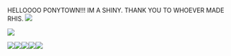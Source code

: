 HELLOOOO PONYTOWN!!! IM A SHINY. THANK YOU TO WHOEVER MADE RHIS.
![]((https://cdn.discordapp.com/attachments/1138549380589301822/1186078861990055966/Untitled1114_20231217175348.png?ex=6591f104&is=657f7c04&hm=231f6cd96c6a34bcfc4026c227d94346b8cd5a1279b849a538ad01b3aad57b2c&))


![](https://i.pinimg.com/736x/a6/3a/16/a63a16857eeed28443874bfdda7a5a1f.jpg)

![](https://external-media.spacehey.net/media/shI9Y8WoU0c7ccG7yNafTUg0H9SJ6aBGAEwQ57epJAV4=/https://64.media.tumblr.com/5879023977db262bccda37b8239f47b7/ff83fe9a13a76b56-ec/s100x200/d4d341b8430378fc04724ef007dc6cfbe1e9211d.pnj)![](https://external-media.spacehey.net/media/shI9Y8WoU0c7ccG7yNafTUg0H9SJ6aBGAEwQ57epJAV4=/https://64.media.tumblr.com/5879023977db262bccda37b8239f47b7/ff83fe9a13a76b56-ec/s100x200/d4d341b8430378fc04724ef007dc6cfbe1e9211d.pnj)![](https://external-media.spacehey.net/media/shI9Y8WoU0c7ccG7yNafTUg0H9SJ6aBGAEwQ57epJAV4=/https://64.media.tumblr.com/5879023977db262bccda37b8239f47b7/ff83fe9a13a76b56-ec/s100x200/d4d341b8430378fc04724ef007dc6cfbe1e9211d.pnj)![](https://external-media.spacehey.net/media/shI9Y8WoU0c7ccG7yNafTUg0H9SJ6aBGAEwQ57epJAV4=/https://64.media.tumblr.com/5879023977db262bccda37b8239f47b7/ff83fe9a13a76b56-ec/s100x200/d4d341b8430378fc04724ef007dc6cfbe1e9211d.pnj)![](https://external-media.spacehey.net/media/shI9Y8WoU0c7ccG7yNafTUg0H9SJ6aBGAEwQ57epJAV4=/https://64.media.tumblr.com/5879023977db262bccda37b8239f47b7/ff83fe9a13a76b56-ec/s100x200/d4d341b8430378fc04724ef007dc6cfbe1e9211d.pnj)


